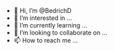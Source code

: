 - 👋 Hi, I’m @BedrichD
- 👀 I’m interested in ...
- 🌱 I’m currently learning ...
- 💞️ I’m looking to collaborate on ...
- 📫 How to reach me ...

<!---
BedrichD/BedrichD is a ✨ special ✨ repository because its `README.md` (this file) appears on your GitHub profile.
You can click the Preview link to take a look at your changes.
--->
